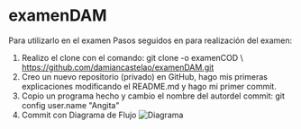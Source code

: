 # examenDAM
Para utilizarlo en el examen
Pasos seguidos en para realización del examen:
1. Realizo el clone con el comando: git clone -o examenCOD \ https://github.com/damiancastelao/examenDAM.git
2. Creo un nuevo repositorio (privado) en GitHub, hago mis primeras explicaciones modificando el README.md y hago mi primer commit. 
3. Copio un programa hecho y cambio el nombre del autordel commit: git config user.name "Angita"
4. Commit con Diagrama de Flujo
![Diagrama](/home/dam1/Descargas/Diagrama.jpg)
